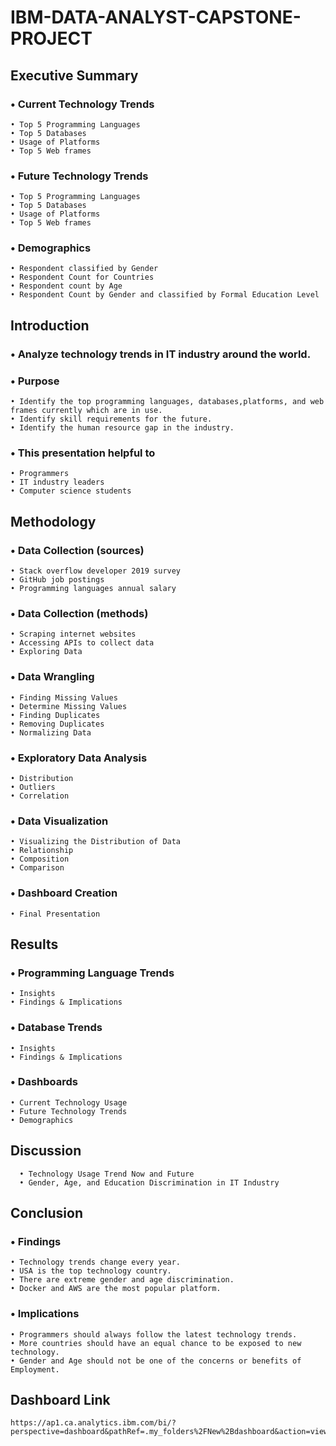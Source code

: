 # IBM-DATA-ANALYST-CAPSTONE-PROJECT

  ## Executive Summary
   ### • Current Technology Trends
    • Top 5 Programming Languages
    • Top 5 Databases
    • Usage of Platforms
    • Top 5 Web frames
  ### • Future Technology Trends
    • Top 5 Programming Languages
    • Top 5 Databases
    • Usage of Platforms
    • Top 5 Web frames
  ### • Demographics
    • Respondent classified by Gender
    • Respondent Count for Countries
    • Respondent count by Age
    • Respondent Count by Gender and classified by Formal Education Level

## Introduction
  ### • Analyze technology trends in IT industry around the world.
  ### • Purpose
    • Identify the top programming languages, databases,platforms, and web frames currently which are in use.
    • Identify skill requirements for the future.
    • Identify the human resource gap in the industry.
  ### • This presentation helpful to
    • Programmers
    • IT industry leaders
    • Computer science students

## Methodology
  ### • Data Collection (sources)
    • Stack overflow developer 2019 survey
    • GitHub job postings
    • Programming languages annual salary
  ### • Data Collection (methods)
    • Scraping internet websites
    • Accessing APIs to collect data
    • Exploring Data
  ### • Data Wrangling
    • Finding Missing Values
    • Determine Missing Values
    • Finding Duplicates
    • Removing Duplicates
    • Normalizing Data
  ### • Exploratory Data Analysis
    • Distribution
    • Outliers
    • Correlation
  ### • Data Visualization
    • Visualizing the Distribution of Data
    • Relationship
    • Composition
    • Comparison
  ### • Dashboard Creation
    • Final Presentation
 
 ## Results
  ### • Programming Language Trends
    • Insights
    • Findings & Implications
### • Database Trends
    • Insights
    • Findings & Implications
### • Dashboards
    • Current Technology Usage
    • Future Technology Trends
    • Demographics
  
  ## Discussion
      • Technology Usage Trend Now and Future
      • Gender, Age, and Education Discrimination in IT Industry
 
 ## Conclusion
 ### • Findings 
    • Technology trends change every year.
    • USA is the top technology country.
    • There are extreme gender and age discrimination.
    • Docker and AWS are the most popular platform.
### • Implications
    • Programmers should always follow the latest technology trends.
    • More countries should have an equal chance to be exposed to new technology.
    • Gender and Age should not be one of the concerns or benefits of Employment.
 
 ## Dashboard Link
    https://ap1.ca.analytics.ibm.com/bi/?perspective=dashboard&pathRef=.my_folders%2FNew%2Bdashboard&action=view&mode=dashboard&subView=model00000186def4e0d3_00000000 
